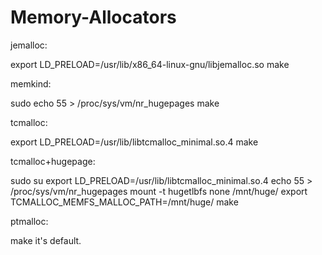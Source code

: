 # Memory-Allocators

jemalloc:

export LD_PRELOAD=/usr/lib/x86_64-linux-gnu/libjemalloc.so
make

memkind:

sudo echo 55 > /proc/sys/vm/nr_hugepages
make

tcmalloc:

export LD_PRELOAD=/usr/lib/libtcmalloc_minimal.so.4
make

tcmalloc+hugepage:

sudo su
export LD_PRELOAD=/usr/lib/libtcmalloc_minimal.so.4
echo 55 > /proc/sys/vm/nr_hugepages
mount -t hugetlbfs none /mnt/huge/
export TCMALLOC_MEMFS_MALLOC_PATH=/mnt/huge/
make

ptmalloc:

make
it's default.
